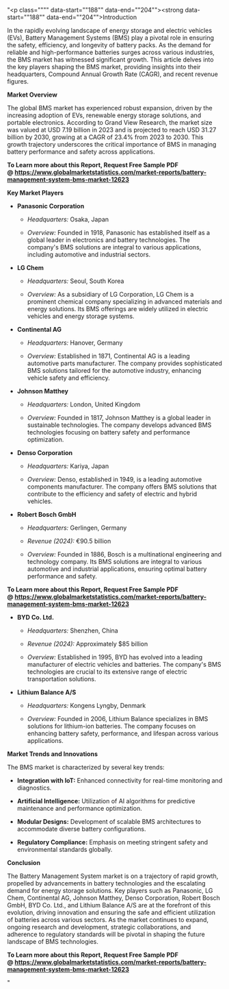 "<p class="""" data-start=""188"" data-end=""204""><strong data-start=""188"" data-end=""204"">Introduction</strong></p>
<p class="""" data-start=""206"" data-end=""363""><span class=""relative -mx-px my-[-0.2rem] rounded px-px py-[0.2rem]"">In the rapidly evolving landscape of energy storage and electric vehicles (EVs), Battery Management Systems (BMS) play a pivotal role in ensuring the safety, efficiency, and longevity of battery packs.</span> <span class=""relative -mx-px my-[-0.2rem] rounded px-px py-[0.2rem]"">As the demand for reliable and high-performance batteries surges across various industries, the BMS market has witnessed significant growth.</span> <span class=""relative -mx-px my-[-0.2rem] rounded px-px py-[0.2rem]"">This article delves into the key players shaping the BMS market, providing insights into their headquarters, Compound Annual Growth Rate (CAGR), and recent revenue figures.</span></p>
<p class="""" data-start=""365"" data-end=""384""><strong data-start=""365"" data-end=""384"">Market Overview</strong></p>
<p class="""" data-start=""386"" data-end=""581""><span class=""relative -mx-px my-[-0.2rem] rounded px-px py-[0.2rem]"">The global BMS market has experienced robust expansion, driven by the increasing adoption of EVs, renewable energy storage solutions, and portable electronics.</span> <span class=""relative -mx-px my-[-0.2rem] rounded px-px py-[0.2rem]"">According to Grand View Research, the market size was valued at USD 7.19 billion in 2023 and is projected to reach USD 31.27 billion by 2030, growing at a CAGR of 23.4% from 2023 to 2030.</span> <span class=""relative -mx-px my-[-0.2rem] rounded px-px py-[0.2rem]"">This growth trajectory underscores the critical importance of BMS in managing battery performance and safety across applications.</span></p>
<p class="""" data-start=""386"" data-end=""581""><span class=""relative -mx-px my-[-0.2rem] rounded px-px py-[0.2rem]""><strong>To Learn more about this Report, Request Free Sample PDF @&nbsp;<a href=""https://www.globalmarketstatistics.com/market-reports/battery-management-system-bms-market-12623"">https://www.globalmarketstatistics.com/market-reports/battery-management-system-bms-market-12623</a></strong></span></p>
<p class="""" data-start=""583"" data-end=""605""><strong data-start=""583"" data-end=""605"">Key Market Players</strong></p>
<ul data-start=""607"" data-end=""3095"">
<li class="""" data-start=""607"" data-end=""883"">
<p class="""" data-start=""610"" data-end=""635""><strong data-start=""610"" data-end=""635"">Panasonic Corporation</strong></p>
<ul data-start=""639"" data-end=""883"">
<li class="""" data-start=""639"" data-end=""740"">
<p class="""" data-start=""641"" data-end=""740""><em data-start=""641"" data-end=""656"">Headquarters:</em> <span class=""relative -mx-px my-[-0.2rem] rounded px-px py-[0.2rem]"">Osaka, Japan</span></p>
</li>
<li class="""" data-start=""744"" data-end=""883"">
<p class="""" data-start=""746"" data-end=""883""><em data-start=""746"" data-end=""757"">Overview:</em> <span class=""relative -mx-px my-[-0.2rem] rounded px-px py-[0.2rem]"">Founded in 1918, Panasonic has established itself as a global leader in electronics and battery technologies.</span> <span class=""relative -mx-px my-[-0.2rem] rounded px-px py-[0.2rem]"">The company's BMS solutions are integral to various applications, including automotive and industrial sectors.</span></p>
</li>
</ul>
</li>
<li class="""" data-start=""885"" data-end=""1149"">
<p class="""" data-start=""888"" data-end=""899""><strong data-start=""888"" data-end=""899"">LG Chem</strong></p>
<ul data-start=""903"" data-end=""1149"">
<li class="""" data-start=""903"" data-end=""1006"">
<p class="""" data-start=""905"" data-end=""1006""><em data-start=""905"" data-end=""920"">Headquarters:</em> <span class=""relative -mx-px my-[-0.2rem] rounded px-px py-[0.2rem]"">Seoul, South Korea</span></p>
</li>
<li class="""" data-start=""1010"" data-end=""1149"">
<p class="""" data-start=""1012"" data-end=""1149""><em data-start=""1012"" data-end=""1023"">Overview:</em> <span class=""relative -mx-px my-[-0.2rem] rounded px-px py-[0.2rem]"">As a subsidiary of LG Corporation, LG Chem is a prominent chemical company specializing in advanced materials and energy solutions.</span> <span class=""relative -mx-px my-[-0.2rem] rounded px-px py-[0.2rem]"">Its BMS offerings are widely utilized in electric vehicles and energy storage systems.</span></p>
</li>
</ul>
</li>
<li class="""" data-start=""1151"" data-end=""1422"">
<p class="""" data-start=""1154"" data-end=""1172""><strong data-start=""1154"" data-end=""1172"">Continental AG</strong></p>
<ul data-start=""1176"" data-end=""1422"">
<li class="""" data-start=""1176"" data-end=""1279"">
<p class="""" data-start=""1178"" data-end=""1279""><em data-start=""1178"" data-end=""1193"">Headquarters:</em> <span class=""relative -mx-px my-[-0.2rem] rounded px-px py-[0.2rem]"">Hanover, Germany</span></p>
</li>
<li class="""" data-start=""1283"" data-end=""1422"">
<p class="""" data-start=""1285"" data-end=""1422""><em data-start=""1285"" data-end=""1296"">Overview:</em> <span class=""relative -mx-px my-[-0.2rem] rounded px-px py-[0.2rem]"">Established in 1871, Continental AG is a leading automotive parts manufacturer.</span> <span class=""relative -mx-px my-[-0.2rem] rounded px-px py-[0.2rem]"">The company provides sophisticated BMS solutions tailored for the automotive industry, enhancing vehicle safety and efficiency.</span></p>
</li>
</ul>
</li>
<li class="""" data-start=""1424"" data-end=""1696"">
<p class="""" data-start=""1427"" data-end=""1446""><strong data-start=""1427"" data-end=""1446"">Johnson Matthey</strong></p>
<ul data-start=""1450"" data-end=""1696"">
<li class="""" data-start=""1450"" data-end=""1553"">
<p class="""" data-start=""1452"" data-end=""1553""><em data-start=""1452"" data-end=""1467"">Headquarters:</em> <span class=""relative -mx-px my-[-0.2rem] rounded px-px py-[0.2rem]"">London, United Kingdom</span></p>
</li>
<li class="""" data-start=""1557"" data-end=""1696"">
<p class="""" data-start=""1559"" data-end=""1696""><em data-start=""1559"" data-end=""1570"">Overview:</em> <span class=""relative -mx-px my-[-0.2rem] rounded px-px py-[0.2rem]"">Founded in 1817, Johnson Matthey is a global leader in sustainable technologies.</span> <span class=""relative -mx-px my-[-0.2rem] rounded px-px py-[0.2rem]"">The company develops advanced BMS technologies focusing on battery safety and performance optimization.</span></p>
</li>
</ul>
</li>
<li class="""" data-start=""1698"" data-end=""1972"">
<p class="""" data-start=""1701"" data-end=""1722""><strong data-start=""1701"" data-end=""1722"">Denso Corporation</strong></p>
<ul data-start=""1726"" data-end=""1972"">
<li class="""" data-start=""1726"" data-end=""1829"">
<p class="""" data-start=""1728"" data-end=""1829""><em data-start=""1728"" data-end=""1743"">Headquarters:</em> <span class=""relative -mx-px my-[-0.2rem] rounded px-px py-[0.2rem]"">Kariya, Japan</span></p>
</li>
<li class="""" data-start=""1833"" data-end=""1972"">
<p class="""" data-start=""1835"" data-end=""1972""><em data-start=""1835"" data-end=""1846"">Overview:</em> <span class=""relative -mx-px my-[-0.2rem] rounded px-px py-[0.2rem]"">Denso, established in 1949, is a leading automotive components manufacturer.</span> <span class=""relative -mx-px my-[-0.2rem] rounded px-px py-[0.2rem]"">The company offers BMS solutions that contribute to the efficiency and safety of electric and hybrid vehicles.</span></p>
</li>
</ul>
</li>
<li class="""" data-start=""1974"" data-end=""2397"">
<p class="""" data-start=""1977"" data-end=""1998""><strong data-start=""1977"" data-end=""1998"">Robert Bosch GmbH</strong></p>
<ul data-start=""2002"" data-end=""2397"">
<li class="""" data-start=""2002"" data-end=""2105"">
<p class="""" data-start=""2004"" data-end=""2105""><em data-start=""2004"" data-end=""2019"">Headquarters:</em> <span class=""relative -mx-px my-[-0.2rem] rounded px-px py-[0.2rem]"">Gerlingen, Germany</span></p>
</li>
<li class="""" data-start=""2109"" data-end=""2214"">
<p class="""" data-start=""2111"" data-end=""2214""><em data-start=""2111"" data-end=""2128"">Revenue (2024):</em> <span class=""relative -mx-px my-[-0.2rem] rounded px-px py-[0.2rem]"">&euro;90.5 billion</span></p>
</li>
<li class="""" data-start=""2218"" data-end=""2397"">
<p class="""" data-start=""2220"" data-end=""2397""><em data-start=""2220"" data-end=""2231"">Overview:</em> <span class=""relative -mx-px my-[-0.2rem] rounded px-px py-[0.2rem]"">Founded in 1886, Bosch is a multinational engineering and technology company.</span> <span class=""relative -mx-px my-[-0.2rem] rounded px-px py-[0.2rem]"">Its BMS solutions are integral to various automotive and industrial applications, ensuring optimal battery performance and safety.</span></p>
</li>
</ul>
</li>
</ul>
<p><span class=""relative -mx-px my-[-0.2rem] rounded px-px py-[0.2rem]""><strong>To Learn more about this Report, Request Free Sample PDF @&nbsp;<a href=""https://www.globalmarketstatistics.com/market-reports/battery-management-system-bms-market-12623"">https://www.globalmarketstatistics.com/market-reports/battery-management-system-bms-market-12623</a></strong></span></p>
<ul data-start=""607"" data-end=""3095"">
<li class="""" data-start=""2399"" data-end=""2817"">
<p class="""" data-start=""2402"" data-end=""2418""><strong data-start=""2402"" data-end=""2418"">BYD Co. Ltd.</strong></p>
<ul data-start=""2422"" data-end=""2817"">
<li class="""" data-start=""2422"" data-end=""2525"">
<p class="""" data-start=""2424"" data-end=""2525""><em data-start=""2424"" data-end=""2439"">Headquarters:</em> <span class=""relative -mx-px my-[-0.2rem] rounded px-px py-[0.2rem]"">Shenzhen, China</span></p>
</li>
<li class="""" data-start=""2529"" data-end=""2634"">
<p class="""" data-start=""2531"" data-end=""2634""><em data-start=""2531"" data-end=""2548"">Revenue (2024):</em> <span class=""relative -mx-px my-[-0.2rem] rounded px-px py-[0.2rem]"">Approximately $85 billion</span></p>
</li>
<li class="""" data-start=""2638"" data-end=""2817"">
<p class="""" data-start=""2640"" data-end=""2817""><em data-start=""2640"" data-end=""2651"">Overview:</em> <span class=""relative -mx-px my-[-0.2rem] rounded px-px py-[0.2rem]"">Established in 1995, BYD has evolved into a leading manufacturer of electric vehicles and batteries.</span> <span class=""relative -mx-px my-[-0.2rem] rounded px-px py-[0.2rem]"">The company's BMS technologies are crucial to its extensive range of electric transportation solutions.</span></p>
</li>
</ul>
</li>
<li class="""" data-start=""2819"" data-end=""3095"">
<p class="""" data-start=""2822"" data-end=""2845""><strong data-start=""2822"" data-end=""2845"">Lithium Balance A/S</strong></p>
<ul data-start=""2849"" data-end=""3095"">
<li class="""" data-start=""2849"" data-end=""2952"">
<p class="""" data-start=""2851"" data-end=""2952""><em data-start=""2851"" data-end=""2866"">Headquarters:</em> <span class=""relative -mx-px my-[-0.2rem] rounded px-px py-[0.2rem]"">Kongens Lyngby, Denmark</span></p>
</li>
<li class="""" data-start=""2956"" data-end=""3095"">
<p class="""" data-start=""2958"" data-end=""3095""><em data-start=""2958"" data-end=""2969"">Overview:</em> <span class=""relative -mx-px my-[-0.2rem] rounded px-px py-[0.2rem]"">Founded in 2006, Lithium Balance specializes in BMS solutions for lithium-ion batteries.</span> <span class=""relative -mx-px my-[-0.2rem] rounded px-px py-[0.2rem]"">The company focuses on enhancing battery safety, performance, and lifespan across various applications.</span></p>
</li>
</ul>
</li>
</ul>
<p class="""" data-start=""3097"" data-end=""3130""><strong data-start=""3097"" data-end=""3130"">Market Trends and Innovations</strong></p>
<p class="""" data-start=""3132"" data-end=""3217""><span class=""relative -mx-px my-[-0.2rem] rounded px-px py-[0.2rem]"">The BMS market is characterized by several key trends:</span></p>
<ul data-start=""3219"" data-end=""3676"">
<li class="""" data-start=""3219"" data-end=""3332"">
<p class="""" data-start=""3221"" data-end=""3332""><strong data-start=""3221"" data-end=""3246"">Integration with IoT:</strong> <span class=""relative -mx-px my-[-0.2rem] rounded px-px py-[0.2rem]"">Enhanced connectivity for real-time monitoring and diagnostics.</span></p>
</li>
<li class="""" data-start=""3334"" data-end=""3450"">
<p class="""" data-start=""3336"" data-end=""3450""><strong data-start=""3336"" data-end=""3364"">Artificial Intelligence:</strong> <span class=""relative -mx-px my-[-0.2rem] rounded px-px py-[0.2rem]"">Utilization of AI algorithms for predictive maintenance and performance optimization.</span></p>
</li>
<li class="""" data-start=""3452"" data-end=""3560"">
<p class="""" data-start=""3454"" data-end=""3560""><strong data-start=""3454"" data-end=""3474"">Modular Designs:</strong> <span class=""relative -mx-px my-[-0.2rem] rounded px-px py-[0.2rem]"">Development of scalable BMS architectures to accommodate diverse battery configurations.</span></p>
</li>
<li class="""" data-start=""3562"" data-end=""3676"">
<p class="""" data-start=""3564"" data-end=""3676""><strong data-start=""3564"" data-end=""3590"">Regulatory Compliance:</strong> <span class=""relative -mx-px my-[-0.2rem] rounded px-px py-[0.2rem]"">Emphasis on meeting stringent safety and environmental standards globally.</span></p>
</li>
</ul>
<p class="""" data-start=""3678"" data-end=""3692""><strong data-start=""3678"" data-end=""3692"">Conclusion</strong></p>
<p class="""" data-start=""3694"" data-end=""3859""><span class=""relative -mx-px my-[-0.2rem] rounded px-px py-[0.2rem]"">The Battery Management System market is on a trajectory of rapid growth, propelled by advancements in battery technologies and the escalating demand for energy storage solutions.</span> <span class=""relative -mx-px my-[-0.2rem] rounded px-px py-[0.2rem]"">Key players such as Panasonic, LG Chem, Continental AG, Johnson Matthey, Denso Corporation, Robert Bosch GmbH, BYD Co. Ltd., and Lithium Balance A/S are at the forefront of this evolution, driving innovation and ensuring the safe and efficient utilization of batteries across various sectors.</span> <span class=""relative -mx-px my-[-0.2rem] rounded px-px py-[0.2rem]"">As the market continues to expand, ongoing research and development, strategic collaborations, and adherence to regulatory standards will be pivotal in shaping the future landscape of BMS technologies.</span></p>
<p class="""" data-start=""3694"" data-end=""3859""><span class=""relative -mx-px my-[-0.2rem] rounded px-px py-[0.2rem]""><strong>To Learn more about this Report, Request Free Sample PDF @&nbsp;<a href=""https://www.globalmarketstatistics.com/market-reports/battery-management-system-bms-market-12623"">https://www.globalmarketstatistics.com/market-reports/battery-management-system-bms-market-12623</a></strong></span></p>"
